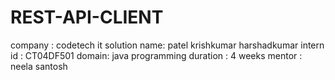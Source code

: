 # REST-API-CLIENT
company : codetech it solution
name: patel krishkumar harshadkumar
intern id : CT04DF501
domain: java programming
duration : 4 weeks
mentor : neela santosh
